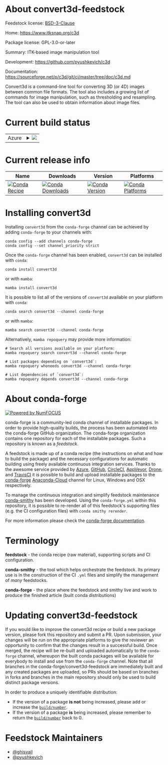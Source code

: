 About convert3d-feedstock
=========================

Feedstock license: [BSD-3-Clause](https://github.com/conda-forge/convert3d-feedstock/blob/main/LICENSE.txt)

Home: https://www.itksnap.org/c3d

Package license: GPL-3.0-or-later

Summary: ITK-based image manipulation tool

Development: https://github.com/pyushkevich/c3d

Documentation: https://sourceforge.net/p/c3d/git/ci/master/tree/doc/c3d.md

Convert3d is a command-line tool for converting 3D (or 4D) images between
common file formats. The tool also includes a growing list of commands for
image manipulation, such as thresholding and resampling. The tool can also
be used to obtain information about image files.


Current build status
====================


<table>
    
  <tr>
    <td>Azure</td>
    <td>
      <details>
        <summary>
          <a href="https://dev.azure.com/conda-forge/feedstock-builds/_build/latest?definitionId=13090&branchName=main">
            <img src="https://dev.azure.com/conda-forge/feedstock-builds/_apis/build/status/convert3d-feedstock?branchName=main">
          </a>
        </summary>
        <table>
          <thead><tr><th>Variant</th><th>Status</th></tr></thead>
          <tbody><tr>
              <td>linux_64</td>
              <td>
                <a href="https://dev.azure.com/conda-forge/feedstock-builds/_build/latest?definitionId=13090&branchName=main">
                  <img src="https://dev.azure.com/conda-forge/feedstock-builds/_apis/build/status/convert3d-feedstock?branchName=main&jobName=linux&configuration=linux%20linux_64_" alt="variant">
                </a>
              </td>
            </tr><tr>
              <td>osx_64</td>
              <td>
                <a href="https://dev.azure.com/conda-forge/feedstock-builds/_build/latest?definitionId=13090&branchName=main">
                  <img src="https://dev.azure.com/conda-forge/feedstock-builds/_apis/build/status/convert3d-feedstock?branchName=main&jobName=osx&configuration=osx%20osx_64_" alt="variant">
                </a>
              </td>
            </tr><tr>
              <td>osx_arm64</td>
              <td>
                <a href="https://dev.azure.com/conda-forge/feedstock-builds/_build/latest?definitionId=13090&branchName=main">
                  <img src="https://dev.azure.com/conda-forge/feedstock-builds/_apis/build/status/convert3d-feedstock?branchName=main&jobName=osx&configuration=osx%20osx_arm64_" alt="variant">
                </a>
              </td>
            </tr>
          </tbody>
        </table>
      </details>
    </td>
  </tr>
</table>

Current release info
====================

| Name | Downloads | Version | Platforms |
| --- | --- | --- | --- |
| [![Conda Recipe](https://img.shields.io/badge/recipe-convert3d-green.svg)](https://anaconda.org/conda-forge/convert3d) | [![Conda Downloads](https://img.shields.io/conda/dn/conda-forge/convert3d.svg)](https://anaconda.org/conda-forge/convert3d) | [![Conda Version](https://img.shields.io/conda/vn/conda-forge/convert3d.svg)](https://anaconda.org/conda-forge/convert3d) | [![Conda Platforms](https://img.shields.io/conda/pn/conda-forge/convert3d.svg)](https://anaconda.org/conda-forge/convert3d) |

Installing convert3d
====================

Installing `convert3d` from the `conda-forge` channel can be achieved by adding `conda-forge` to your channels with:

```
conda config --add channels conda-forge
conda config --set channel_priority strict
```

Once the `conda-forge` channel has been enabled, `convert3d` can be installed with `conda`:

```
conda install convert3d
```

or with `mamba`:

```
mamba install convert3d
```

It is possible to list all of the versions of `convert3d` available on your platform with `conda`:

```
conda search convert3d --channel conda-forge
```

or with `mamba`:

```
mamba search convert3d --channel conda-forge
```

Alternatively, `mamba repoquery` may provide more information:

```
# Search all versions available on your platform:
mamba repoquery search convert3d --channel conda-forge

# List packages depending on `convert3d`:
mamba repoquery whoneeds convert3d --channel conda-forge

# List dependencies of `convert3d`:
mamba repoquery depends convert3d --channel conda-forge
```


About conda-forge
=================

[![Powered by
NumFOCUS](https://img.shields.io/badge/powered%20by-NumFOCUS-orange.svg?style=flat&colorA=E1523D&colorB=007D8A)](https://numfocus.org)

conda-forge is a community-led conda channel of installable packages.
In order to provide high-quality builds, the process has been automated into the
conda-forge GitHub organization. The conda-forge organization contains one repository
for each of the installable packages. Such a repository is known as a *feedstock*.

A feedstock is made up of a conda recipe (the instructions on what and how to build
the package) and the necessary configurations for automatic building using freely
available continuous integration services. Thanks to the awesome service provided by
[Azure](https://azure.microsoft.com/en-us/services/devops/), [GitHub](https://github.com/),
[CircleCI](https://circleci.com/), [AppVeyor](https://www.appveyor.com/),
[Drone](https://cloud.drone.io/welcome), and [TravisCI](https://travis-ci.com/)
it is possible to build and upload installable packages to the
[conda-forge](https://anaconda.org/conda-forge) [Anaconda-Cloud](https://anaconda.org/)
channel for Linux, Windows and OSX respectively.

To manage the continuous integration and simplify feedstock maintenance
[conda-smithy](https://github.com/conda-forge/conda-smithy) has been developed.
Using the ``conda-forge.yml`` within this repository, it is possible to re-render all of
this feedstock's supporting files (e.g. the CI configuration files) with ``conda smithy rerender``.

For more information please check the [conda-forge documentation](https://conda-forge.org/docs/).

Terminology
===========

**feedstock** - the conda recipe (raw material), supporting scripts and CI configuration.

**conda-smithy** - the tool which helps orchestrate the feedstock.
                   Its primary use is in the construction of the CI ``.yml`` files
                   and simplify the management of *many* feedstocks.

**conda-forge** - the place where the feedstock and smithy live and work to
                  produce the finished article (built conda distributions)


Updating convert3d-feedstock
============================

If you would like to improve the convert3d recipe or build a new
package version, please fork this repository and submit a PR. Upon submission,
your changes will be run on the appropriate platforms to give the reviewer an
opportunity to confirm that the changes result in a successful build. Once
merged, the recipe will be re-built and uploaded automatically to the
`conda-forge` channel, whereupon the built conda packages will be available for
everybody to install and use from the `conda-forge` channel.
Note that all branches in the conda-forge/convert3d-feedstock are
immediately built and any created packages are uploaded, so PRs should be based
on branches in forks and branches in the main repository should only be used to
build distinct package versions.

In order to produce a uniquely identifiable distribution:
 * If the version of a package **is not** being increased, please add or increase
   the [``build/number``](https://docs.conda.io/projects/conda-build/en/latest/resources/define-metadata.html#build-number-and-string).
 * If the version of a package **is** being increased, please remember to return
   the [``build/number``](https://docs.conda.io/projects/conda-build/en/latest/resources/define-metadata.html#build-number-and-string)
   back to 0.

Feedstock Maintainers
=====================

* [@ghisvail](https://github.com/ghisvail/)
* [@pyushkevich](https://github.com/pyushkevich/)

